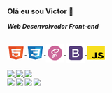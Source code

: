  ### <strong>Olá eu sou Victor  👋</strong> 
 <strong><i>Web Desenvolvedor Front-end </i></strong>
 
## 
<section>
    <a href="https://github.com/Sonarky">
  <div style="display: inline_block">
  <img align="center" alt="HTML" height="30" width="40" src="IMG/HTML.svg">
  <img align="center" alt="CSS" height="30" width="40" src="IMG/CSS.svg">
  <img align="center" alt="Sass" height="42" width="42" src="IMG/Sass.png">
  <img align="center" alt="Bootstrap" height="" width="44" src="IMG/boott.svg">
   <img align="center" alt="JS" height="30" width="41" src="IMG/JS.svg">

</section>
<section>
  </br>
  <a href="https://github.com/Sonarky">
  <img height="178em" src="https://github-readme-stats.vercel.app/api?username=Sonarky&show_icons=true&theme=github_dark&include_all_commits=true&count_private=true"/>
  <img height="178em" src="https://github-readme-stats.vercel.app/api/top-langs/?username=williamloey&layout=compact&langs_count=7&theme=github_dark"/>
  <img height="295em"  src="https://activity-graph.herokuapp.com/graph?username=Sonarky&theme=react-dark"/>
</section>
<section> 
 <a href="https://www.linkedin.com/in/victorguilhermearts/" target="_blank"><img src="https://img.shields.io/badge/-LinkedIn-%230077B5?style=for-the-badge&logo=linkedin&logoColor=white" target="_blank"></a> 
  <a href = "https://www.behance.net/victorguilhermearts"><img src="https://img.shields.io/badge/-Behance-%23375?style=for-the-badge&logo=behance&logoColor=pink" target="_blank"></a>
  <a href="#" target="_blank"><img src="https://img.shields.io/badge/-Facebook-110099?style=for-the-badge&logo=Facebook&logoColor=white" target="_blank"></a>
  <a href="https://instagram.com/victor__artes/" target="_blank"><img src="https://img.shields.io/badge/-Instagram-%23E4405F?style=for-the-badge&logo=instagram&logoColor=white" target="_blank"></a>
<!-- <img alt="Alex" src="IMG/vilex.png"> -->
</section> 
